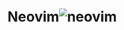 # Neovim![neovim](https://user-images.githubusercontent.com/80495650/166161944-c6ea24dc-9f2e-40c0-898d-0db693083adb.png)
